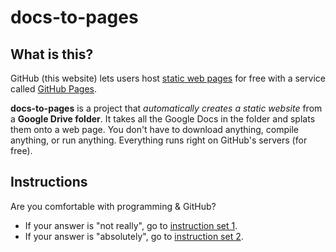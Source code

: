 # docs-to-pages

## What is this?

GitHub (this website) lets users host [static web pages](https://en.wikipedia.org/wiki/Static_web_page) for free with a service called [GitHub Pages](https://pages.github.com/).

**docs-to-pages** is a project that *automatically creates a static website* from a **Google Drive folder**. It takes all the Google Docs in the folder and splats them onto a web page. You don't have to download anything, compile anything, or run anything. Everything runs right on GitHub's servers (for free).

## Instructions

Are you comfortable with programming & GitHub?

* If your answer is "not really", go to [instruction set 1](instructions/v1.md).
* If your answer is "absolutely", go to [instruction set 2](instructions/v2.md). 
